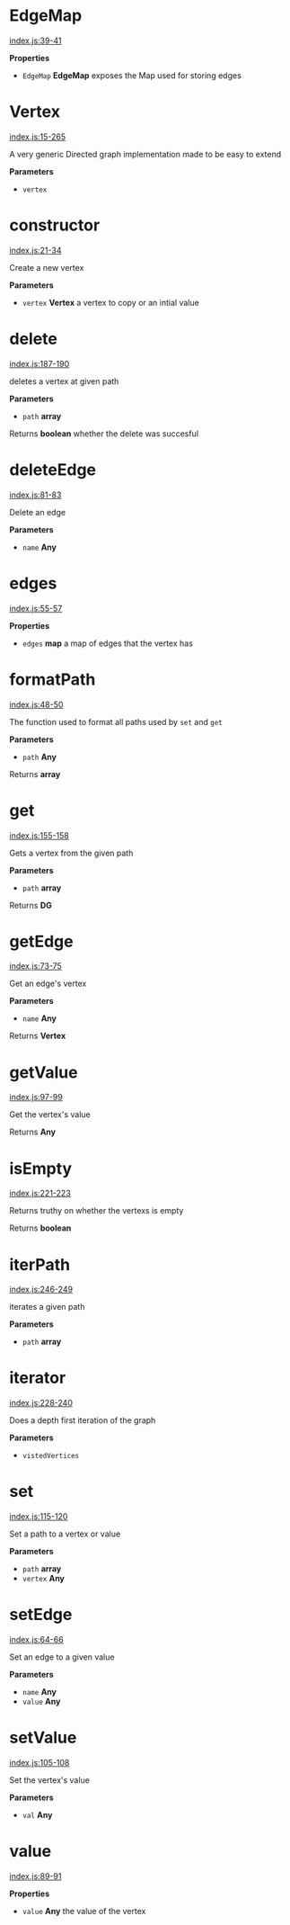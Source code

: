 # EdgeMap

[index.js:39-41](https://github.com/wanderer/generic-digraph/blob/127d33ff05ea85a392a2591e6aa56acc46a3495e/index.js#L39-L41 "Source code on GitHub")

**Properties**

-   `EdgeMap` **EdgeMap** exposes the Map used for storing edges

# Vertex

[index.js:15-265](https://github.com/wanderer/generic-digraph/blob/127d33ff05ea85a392a2591e6aa56acc46a3495e/index.js#L15-L265 "Source code on GitHub")

A very generic Directed graph implementation made to be easy to extend

**Parameters**

-   `vertex`  

# constructor

[index.js:21-34](https://github.com/wanderer/generic-digraph/blob/127d33ff05ea85a392a2591e6aa56acc46a3495e/index.js#L21-L34 "Source code on GitHub")

Create a new vertex

**Parameters**

-   `vertex` **Vertex** a vertex to copy or an intial value

# delete

[index.js:187-190](https://github.com/wanderer/generic-digraph/blob/127d33ff05ea85a392a2591e6aa56acc46a3495e/index.js#L187-L190 "Source code on GitHub")

deletes a vertex at given path

**Parameters**

-   `path` **array** 

Returns **boolean** whether the delete was succesful

# deleteEdge

[index.js:81-83](https://github.com/wanderer/generic-digraph/blob/127d33ff05ea85a392a2591e6aa56acc46a3495e/index.js#L81-L83 "Source code on GitHub")

Delete an edge

**Parameters**

-   `name` **Any** 

# edges

[index.js:55-57](https://github.com/wanderer/generic-digraph/blob/127d33ff05ea85a392a2591e6aa56acc46a3495e/index.js#L55-L57 "Source code on GitHub")

**Properties**

-   `edges` **map** a map of edges that the vertex has

# formatPath

[index.js:48-50](https://github.com/wanderer/generic-digraph/blob/127d33ff05ea85a392a2591e6aa56acc46a3495e/index.js#L48-L50 "Source code on GitHub")

The function used to format all paths used by `set` and `get`

**Parameters**

-   `path` **Any** 

Returns **array** 

# get

[index.js:155-158](https://github.com/wanderer/generic-digraph/blob/127d33ff05ea85a392a2591e6aa56acc46a3495e/index.js#L155-L158 "Source code on GitHub")

Gets a vertex from the given path

**Parameters**

-   `path` **array** 

Returns **DG** 

# getEdge

[index.js:73-75](https://github.com/wanderer/generic-digraph/blob/127d33ff05ea85a392a2591e6aa56acc46a3495e/index.js#L73-L75 "Source code on GitHub")

Get an edge's vertex

**Parameters**

-   `name` **Any** 

Returns **Vertex** 

# getValue

[index.js:97-99](https://github.com/wanderer/generic-digraph/blob/127d33ff05ea85a392a2591e6aa56acc46a3495e/index.js#L97-L99 "Source code on GitHub")

Get the vertex's value

Returns **Any** 

# isEmpty

[index.js:221-223](https://github.com/wanderer/generic-digraph/blob/127d33ff05ea85a392a2591e6aa56acc46a3495e/index.js#L221-L223 "Source code on GitHub")

Returns truthy on whether the vertexs is empty

Returns **boolean** 

# iterPath

[index.js:246-249](https://github.com/wanderer/generic-digraph/blob/127d33ff05ea85a392a2591e6aa56acc46a3495e/index.js#L246-L249 "Source code on GitHub")

iterates a given path

**Parameters**

-   `path` **array** 

# iterator

[index.js:228-240](https://github.com/wanderer/generic-digraph/blob/127d33ff05ea85a392a2591e6aa56acc46a3495e/index.js#L228-L240 "Source code on GitHub")

Does a depth first iteration of the graph

**Parameters**

-   `vistedVertices`  

# set

[index.js:115-120](https://github.com/wanderer/generic-digraph/blob/127d33ff05ea85a392a2591e6aa56acc46a3495e/index.js#L115-L120 "Source code on GitHub")

Set a path to a vertex or value

**Parameters**

-   `path` **array** 
-   `vertex` **Any** 

# setEdge

[index.js:64-66](https://github.com/wanderer/generic-digraph/blob/127d33ff05ea85a392a2591e6aa56acc46a3495e/index.js#L64-L66 "Source code on GitHub")

Set an edge to a given value

**Parameters**

-   `name` **Any** 
-   `value` **Any** 

# setValue

[index.js:105-108](https://github.com/wanderer/generic-digraph/blob/127d33ff05ea85a392a2591e6aa56acc46a3495e/index.js#L105-L108 "Source code on GitHub")

Set the vertex's value

**Parameters**

-   `val` **Any** 

# value

[index.js:89-91](https://github.com/wanderer/generic-digraph/blob/127d33ff05ea85a392a2591e6aa56acc46a3495e/index.js#L89-L91 "Source code on GitHub")

**Properties**

-   `value` **Any** the value of the vertex
